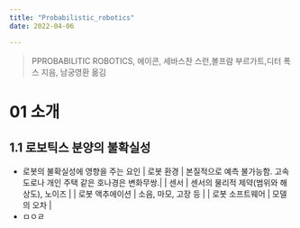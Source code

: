 ```yaml
---
title: "Probabilistic_robotics"
date: 2022-04-06

---
```


> PPROBABILITIC ROBOTICS, 에이콘, 세바스찬 스런,볼프람 부르가트,디터 폭스 지음, 남궁영환 옮김

# 01 소개
## 1.1 로보틱스 분양의 불확실성
- 로봇의 불확실성에 영향을 주는 요인
  | 로봇 환경 | 본질적으로 예측 불가능함. 고속도로나 개인 주택 같은 호나경은 변화무쌍.|
  | 센서 | 센서의 물리적 제약(범위와 해상도), 노이즈 |
  | 로봇 액추에이션 | 소음, 마모, 고장 등 |
  | 로봇 소프트웨어 | 모델의 오차 |
- ㅁㅇㄹ


